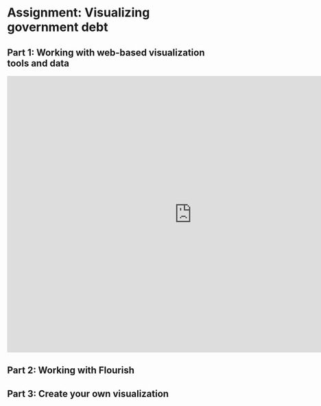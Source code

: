# Assignment: Visualizing government debt

## Part 1: Working with web-based visualization tools and data
<iframe src="https://data.oecd.org/chart/7b81" width="860" height="645" style="border: 0" mozallowfullscreen="true" webkitallowfullscreen="true" allowfullscreen="true"><a href="https://data.oecd.org/chart/7b81" target="_blank">OECD Chart: General government debt, Total, % of GDP, Annual, 2019</a></iframe>

## Part 2: Working with Flourish
<div class="flourish-embed flourish-chart" data-src="visualisation/14954541"><script src="https://public.flourish.studio/resources/embed.js"></script></div>

## Part 3: Create your own visualization
<div class="flourish-embed flourish-heatmap" data-src="visualisation/14963943"><script src="https://public.flourish.studio/resources/embed.js"></script></div>
